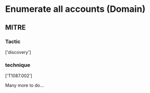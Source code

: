 # Enumerate all accounts (Domain)

## MITRE

### Tactic
['discovery']

### technique
['T1087.002']

Many more to do...
